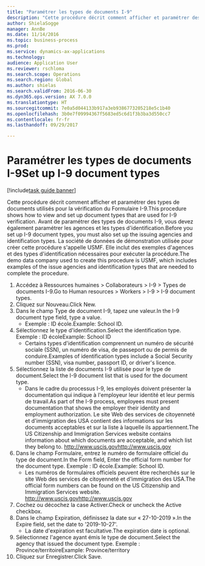 ```yaml
--- 
title: "Paramétrer les types de documents I-9"
description: "Cette procédure décrit comment afficher et paramétrer des types de documents utilisés pour la vérification du Formulaire I-9."
author: ShielaSogge
manager: AnnBe
ms.date: 11/14/2016
ms.topic: business-process
ms.prod: 
ms.service: dynamics-ax-applications
ms.technology: 
audience: Application User
ms.reviewer: rschloma
ms.search.scope: Operations
ms.search.region: Global
ms.author: shielas
ms.search.validFrom: 2016-06-30
ms.dyn365.ops.version: AX 7.0.0
ms.translationtype: HT
ms.sourcegitcommit: 7e0a5d044133b917a3eb9386773205218e5c1b40
ms.openlocfilehash: 3b0e7f09994367f5683ed5c6d1f3b3ba3d550cc7
ms.contentlocale: fr-fr
ms.lasthandoff: 09/29/2017

---
```

# <a name="set-up-i-9-document-types"></a><span data-ttu-id="bdf0e-103">Paramétrer les types de documents I-9</span><span class="sxs-lookup"><span data-stu-id="bdf0e-103">Set up I-9 document types</span></span>

[!include[task guide banner](../../../includes/task-guide-banner.md)]

<span data-ttu-id="bdf0e-104">Cette procédure décrit comment afficher et paramétrer des types de documents utilisés pour la vérification du Formulaire I-9.</span><span class="sxs-lookup"><span data-stu-id="bdf0e-104">This procedure shows how to view and set up document types that are used for I-9 verification.</span></span> <span data-ttu-id="bdf0e-105">Avant de paramétrer des types de documents I-9, vous devez également paramétrer les agences et les types d'identification.</span><span class="sxs-lookup"><span data-stu-id="bdf0e-105">Before you set up I-9 document types, you must also set up the issuing agencies and identification types.</span></span> <span data-ttu-id="bdf0e-106">La société de données de démonstration utilisée pour créer cette procédure s'appelle USMF. Elle inclut des exemples d'agences et des types d'identification nécessaires pour exécuter la procédure.</span><span class="sxs-lookup"><span data-stu-id="bdf0e-106">The demo data company used to create this procedure is USMF, which includes examples of the issue agencies and identification types that are needed to complete the procedure.</span></span>

1. <span data-ttu-id="bdf0e-107">Accédez à Ressources humaines > Collaborateurs > I-9 > Types de documents I-9.</span><span class="sxs-lookup"><span data-stu-id="bdf0e-107">Go to Human resources > Workers > I-9 > I-9 document types.</span></span>
2. <span data-ttu-id="bdf0e-108">Cliquez sur Nouveau.</span><span class="sxs-lookup"><span data-stu-id="bdf0e-108">Click New.</span></span>
3. <span data-ttu-id="bdf0e-109">Dans le champ Type de document I-9, tapez une valeur.</span><span class="sxs-lookup"><span data-stu-id="bdf0e-109">In the I-9 document type field, type a value.</span></span>
    * <span data-ttu-id="bdf0e-110">Exemple : ID école.</span><span class="sxs-lookup"><span data-stu-id="bdf0e-110">Example: School ID.</span></span>  
4. <span data-ttu-id="bdf0e-111">Sélectionnez le type d'identification.</span><span class="sxs-lookup"><span data-stu-id="bdf0e-111">Select the identification type.</span></span>  <span data-ttu-id="bdf0e-112">Exemple : ID école</span><span class="sxs-lookup"><span data-stu-id="bdf0e-112">Example:  School ID</span></span>
    * <span data-ttu-id="bdf0e-113">Certains types d'identification comprennent un numéro de sécurité sociale (SSN), un numéro de visa, de passeport ou de permis de conduire.</span><span class="sxs-lookup"><span data-stu-id="bdf0e-113">Examples of identification types include a Social Security number (SSN), visa number, passport ID, or driver's licence.</span></span>  
5. <span data-ttu-id="bdf0e-114">Sélectionnez la liste de documents I-9 utilisée pour le type de document.</span><span class="sxs-lookup"><span data-stu-id="bdf0e-114">Select the I-9 document list that is used for the document type.</span></span>
    * <span data-ttu-id="bdf0e-115">Dans le cadre du processus I-9, les employés doivent présenter la documentation qui indique à l'employeur leur identité et leur permis de travail.</span><span class="sxs-lookup"><span data-stu-id="bdf0e-115">As part of the I-9 process, employees must present documentation that shows the employer their identity and employment authorization.</span></span> <span data-ttu-id="bdf0e-116">Le site Web des services de citoyenneté et d'immigration des USA contient des informations sur les documents acceptables et sur la liste à laquelle ils appartiennent.</span><span class="sxs-lookup"><span data-stu-id="bdf0e-116">The US Citizenship and Immigration Services website contains information about which documents are acceptable, and which list they belong to.</span></span>  <span data-ttu-id="bdf0e-117">http://www.uscis.gov</span><span class="sxs-lookup"><span data-stu-id="bdf0e-117">http://www.uscis.gov</span></span>  
6. <span data-ttu-id="bdf0e-118">Dans le champ Formulaire, entrez le numéro de formulaire officiel du type de document.</span><span class="sxs-lookup"><span data-stu-id="bdf0e-118">In the Form field, Enter the official form number for the document type.</span></span> <span data-ttu-id="bdf0e-119">Exemple : ID école.</span><span class="sxs-lookup"><span data-stu-id="bdf0e-119">Example: School ID.</span></span>
    * <span data-ttu-id="bdf0e-120">Les numéros de formulaires officiels peuvent être recherchés sur le site Web des services de citoyenneté et d'immigration des USA.</span><span class="sxs-lookup"><span data-stu-id="bdf0e-120">The official form numbers can be found on the US Citizenship and Immigration Services website.</span></span>  <span data-ttu-id="bdf0e-121">http://www.uscis.gov</span><span class="sxs-lookup"><span data-stu-id="bdf0e-121">http://www.uscis.gov</span></span>  
7. <span data-ttu-id="bdf0e-122">Cochez ou décochez la case Activer.</span><span class="sxs-lookup"><span data-stu-id="bdf0e-122">Check or uncheck the Active checkbox.</span></span>
8. <span data-ttu-id="bdf0e-123">Dans le champ Expiration, définissez la date sur « 27-10-2019 ».</span><span class="sxs-lookup"><span data-stu-id="bdf0e-123">In the Expire field, set the date to '2019-10-27'.</span></span>
    * <span data-ttu-id="bdf0e-124">La date d'expiration est facultative.</span><span class="sxs-lookup"><span data-stu-id="bdf0e-124">The expiration date is optional.</span></span>  
9. <span data-ttu-id="bdf0e-125">Sélectionnez l'agence ayant émis le type de document.</span><span class="sxs-lookup"><span data-stu-id="bdf0e-125">Select the agency that issued the document type.</span></span> <span data-ttu-id="bdf0e-126">Exemple : Province/territoire</span><span class="sxs-lookup"><span data-stu-id="bdf0e-126">Example: Province/territory</span></span>
10. <span data-ttu-id="bdf0e-127">Cliquez sur Enregistrer.</span><span class="sxs-lookup"><span data-stu-id="bdf0e-127">Click Save.</span></span>


